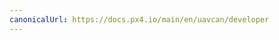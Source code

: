 ```yaml
---
canonicalUrl: https://docs.px4.io/main/en/uavcan/developer
---
```


<Redirect to="../dronecan/development.md" />

<!-- Everything deleted below here - redirects to /dronecan/ -->
